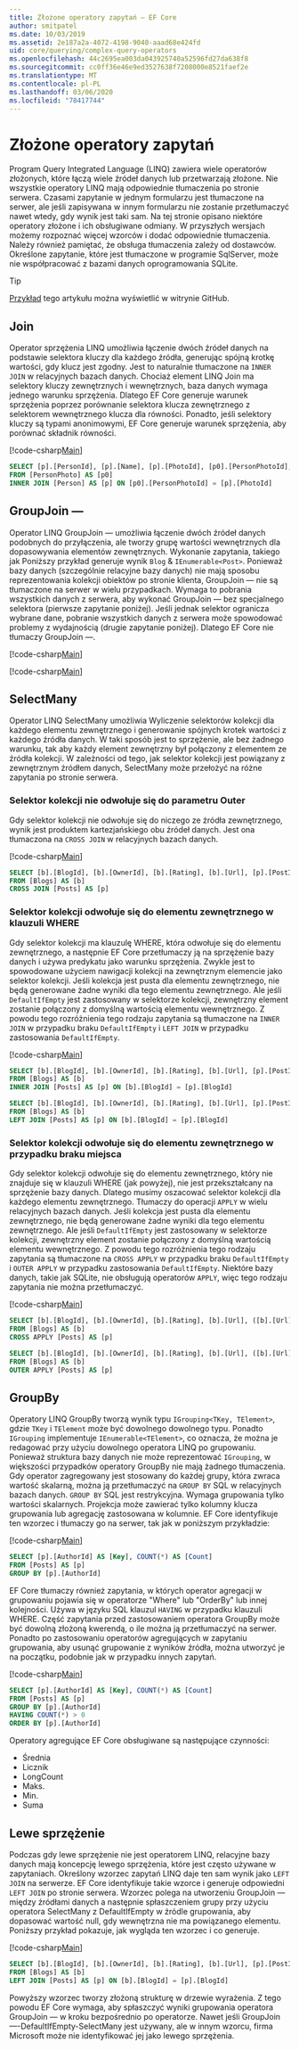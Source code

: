 ```yaml
---
title: Złożone operatory zapytań — EF Core
author: smitpatel
ms.date: 10/03/2019
ms.assetid: 2e187a2a-4072-4198-9040-aaad68e424fd
uid: core/querying/complex-query-operators
ms.openlocfilehash: 44c2695ea003da043925740a52596fd27da638f8
ms.sourcegitcommit: cc0ff36e46e9ed3527638f7208000e8521faef2e
ms.translationtype: MT
ms.contentlocale: pl-PL
ms.lasthandoff: 03/06/2020
ms.locfileid: "78417744"
---
```

# <a name="complex-query-operators"></a>Złożone operatory zapytań

Program Query Integrated Language (LINQ) zawiera wiele operatorów złożonych, które łączą wiele źródeł danych lub przetwarzają złożone. Nie wszystkie operatory LINQ mają odpowiednie tłumaczenia po stronie serwera. Czasami zapytanie w jednym formularzu jest tłumaczone na serwer, ale jeśli zapisywana w innym formularzu nie zostanie przetłumaczyć nawet wtedy, gdy wynik jest taki sam. Na tej stronie opisano niektóre operatory złożone i ich obsługiwane odmiany. W przyszłych wersjach możemy rozpoznać więcej wzorców i dodać odpowiednie tłumaczenia. Należy również pamiętać, że obsługa tłumaczenia zależy od dostawców. Określone zapytanie, które jest tłumaczone w programie SqlServer, może nie współpracować z bazami danych oprogramowania SQLite.

> [!TIP]
> [Przykład](https://github.com/dotnet/EntityFramework.Docs/tree/master/samples/core/Querying) tego artykułu można wyświetlić w witrynie GitHub.

## <a name="join"></a>Join

Operator sprzężenia LINQ umożliwia łączenie dwóch źródeł danych na podstawie selektora kluczy dla każdego źródła, generując spójną krotkę wartości, gdy klucz jest zgodny. Jest to naturalnie tłumaczone na `INNER JOIN` w relacyjnych bazach danych. Chociaż element LINQ Join ma selektory kluczy zewnętrznych i wewnętrznych, baza danych wymaga jednego warunku sprzężenia. Dlatego EF Core generuje warunek sprzężenia poprzez porównanie selektora klucza zewnętrznego z selektorem wewnętrznego klucza dla równości. Ponadto, jeśli selektory kluczy są typami anonimowymi, EF Core generuje warunek sprzężenia, aby porównać składnik równości.

[!code-csharp[Main](../../../samples/core/Querying/ComplexQuery/Sample.cs#Join)]

```SQL
SELECT [p].[PersonId], [p].[Name], [p].[PhotoId], [p0].[PersonPhotoId], [p0].[Caption], [p0].[Photo]
FROM [PersonPhoto] AS [p0]
INNER JOIN [Person] AS [p] ON [p0].[PersonPhotoId] = [p].[PhotoId]
```

## <a name="groupjoin"></a>GroupJoin —

Operator LINQ GroupJoin — umożliwia łączenie dwóch źródeł danych podobnych do przyłączenia, ale tworzy grupę wartości wewnętrznych dla dopasowywania elementów zewnętrznych. Wykonanie zapytania, takiego jak Poniższy przykład generuje wynik `Blog` & `IEnumerable<Post>`. Ponieważ bazy danych (szczególnie relacyjne bazy danych) nie mają sposobu reprezentowania kolekcji obiektów po stronie klienta, GroupJoin — nie są tłumaczone na serwer w wielu przypadkach. Wymaga to pobrania wszystkich danych z serwera, aby wykonać GroupJoin — bez specjalnego selektora (pierwsze zapytanie poniżej). Jeśli jednak selektor ogranicza wybrane dane, pobranie wszystkich danych z serwera może spowodować problemy z wydajnością (drugie zapytanie poniżej). Dlatego EF Core nie tłumaczy GroupJoin —.

[!code-csharp[Main](../../../samples/core/Querying/ComplexQuery/Sample.cs#GroupJoin)]

[!code-csharp[Main](../../../samples/core/Querying/ComplexQuery/Sample.cs#GroupJoinComposed)]

## <a name="selectmany"></a>SelectMany

Operator LINQ SelectMany umożliwia Wyliczenie selektorów kolekcji dla każdego elementu zewnętrznego i generowanie spójnych krotek wartości z każdego źródła danych. W taki sposób jest to sprzężenie, ale bez żadnego warunku, tak aby każdy element zewnętrzny był połączony z elementem ze źródła kolekcji. W zależności od tego, jak selektor kolekcji jest powiązany z zewnętrznym źródłem danych, SelectMany może przełożyć na różne zapytania po stronie serwera.

### <a name="collection-selector-doesnt-reference-outer"></a>Selektor kolekcji nie odwołuje się do parametru Outer

Gdy selektor kolekcji nie odwołuje się do niczego ze źródła zewnętrznego, wynik jest produktem kartezjańskiego obu źródeł danych. Jest ona tłumaczona na `CROSS JOIN` w relacyjnych bazach danych.

[!code-csharp[Main](../../../samples/core/Querying/ComplexQuery/Sample.cs#SelectManyConvertedToCrossJoin)]

```SQL
SELECT [b].[BlogId], [b].[OwnerId], [b].[Rating], [b].[Url], [p].[PostId], [p].[AuthorId], [p].[BlogId], [p].[Content], [p].[Rating], [p].[Title]
FROM [Blogs] AS [b]
CROSS JOIN [Posts] AS [p]
```

### <a name="collection-selector-references-outer-in-a-where-clause"></a>Selektor kolekcji odwołuje się do elementu zewnętrznego w klauzuli WHERE

Gdy selektor kolekcji ma klauzulę WHERE, która odwołuje się do elementu zewnętrznego, a następnie EF Core przetłumaczy ją na sprzężenie bazy danych i używa predykatu jako warunku sprzężenia. Zwykle jest to spowodowane użyciem nawigacji kolekcji na zewnętrznym elemencie jako selektor kolekcji. Jeśli kolekcja jest pusta dla elementu zewnętrznego, nie będą generowane żadne wyniki dla tego elementu zewnętrznego. Ale jeśli `DefaultIfEmpty` jest zastosowany w selektorze kolekcji, zewnętrzny element zostanie połączony z domyślną wartością elementu wewnętrznego. Z powodu tego rozróżnienia tego rodzaju zapytania są tłumaczone na `INNER JOIN` w przypadku braku `DefaultIfEmpty` i `LEFT JOIN` w przypadku zastosowania `DefaultIfEmpty`.

[!code-csharp[Main](../../../samples/core/Querying/ComplexQuery/Sample.cs#SelectManyConvertedToJoin)]

```SQL
SELECT [b].[BlogId], [b].[OwnerId], [b].[Rating], [b].[Url], [p].[PostId], [p].[AuthorId], [p].[BlogId], [p].[Content], [p].[Rating], [p].[Title]
FROM [Blogs] AS [b]
INNER JOIN [Posts] AS [p] ON [b].[BlogId] = [p].[BlogId]

SELECT [b].[BlogId], [b].[OwnerId], [b].[Rating], [b].[Url], [p].[PostId], [p].[AuthorId], [p].[BlogId], [p].[Content], [p].[Rating], [p].[Title]
FROM [Blogs] AS [b]
LEFT JOIN [Posts] AS [p] ON [b].[BlogId] = [p].[BlogId]
```

### <a name="collection-selector-references-outer-in-a-non-where-case"></a>Selektor kolekcji odwołuje się do elementu zewnętrznego w przypadku braku miejsca

Gdy selektor kolekcji odwołuje się do elementu zewnętrznego, który nie znajduje się w klauzuli WHERE (jak powyżej), nie jest przekształcany na sprzężenie bazy danych. Dlatego musimy oszacować selektor kolekcji dla każdego elementu zewnętrznego. Tłumaczy do operacji `APPLY` w wielu relacyjnych bazach danych. Jeśli kolekcja jest pusta dla elementu zewnętrznego, nie będą generowane żadne wyniki dla tego elementu zewnętrznego. Ale jeśli `DefaultIfEmpty` jest zastosowany w selektorze kolekcji, zewnętrzny element zostanie połączony z domyślną wartością elementu wewnętrznego. Z powodu tego rozróżnienia tego rodzaju zapytania są tłumaczone na `CROSS APPLY` w przypadku braku `DefaultIfEmpty` i `OUTER APPLY` w przypadku zastosowania `DefaultIfEmpty`. Niektóre bazy danych, takie jak SQLite, nie obsługują operatorów `APPLY`, więc tego rodzaju zapytania nie można przetłumaczyć.

[!code-csharp[Main](../../../samples/core/Querying/ComplexQuery/Sample.cs#SelectManyConvertedToApply)]

```SQL
SELECT [b].[BlogId], [b].[OwnerId], [b].[Rating], [b].[Url], ([b].[Url] + N'=>') + [p].[Title] AS [p]
FROM [Blogs] AS [b]
CROSS APPLY [Posts] AS [p]

SELECT [b].[BlogId], [b].[OwnerId], [b].[Rating], [b].[Url], ([b].[Url] + N'=>') + [p].[Title] AS [p]
FROM [Blogs] AS [b]
OUTER APPLY [Posts] AS [p]
```

## <a name="groupby"></a>GroupBy

Operatory LINQ GroupBy tworzą wynik typu `IGrouping<TKey, TElement>`, gdzie `TKey` i `TElement` może być dowolnego dowolnego typu. Ponadto `IGrouping` implementuje `IEnumerable<TElement>`, co oznacza, że można je redagować przy użyciu dowolnego operatora LINQ po grupowaniu. Ponieważ struktura bazy danych nie może reprezentować `IGrouping`, w większości przypadków operatory GroupBy nie mają żadnego tłumaczenia. Gdy operator zagregowany jest stosowany do każdej grupy, która zwraca wartość skalarną, można ją przetłumaczyć na `GROUP BY` SQL w relacyjnych bazach danych. `GROUP BY` SQL jest restrykcyjna. Wymaga grupowania tylko wartości skalarnych. Projekcja może zawierać tylko kolumny klucza grupowania lub agregację zastosowana w kolumnie. EF Core identyfikuje ten wzorzec i tłumaczy go na serwer, tak jak w poniższym przykładzie:

[!code-csharp[Main](../../../samples/core/Querying/ComplexQuery/Sample.cs#GroupBy)]

```SQL
SELECT [p].[AuthorId] AS [Key], COUNT(*) AS [Count]
FROM [Posts] AS [p]
GROUP BY [p].[AuthorId]
```

EF Core tłumaczy również zapytania, w których operator agregacji w grupowaniu pojawia się w operatorze "Where" lub "OrderBy" lub innej kolejności. Używa w języku SQL klauzul `HAVING` w przypadku klauzuli WHERE. Część zapytania przed zastosowaniem operatora GroupBy może być dowolną złożoną kwerendą, o ile można ją przetłumaczyć na serwer. Ponadto po zastosowaniu operatorów agregujących w zapytaniu grupowania, aby usunąć grupowanie z wyników źródła, można utworzyć je na początku, podobnie jak w przypadku innych zapytań.

[!code-csharp[Main](../../../samples/core/Querying/ComplexQuery/Sample.cs#GroupByFilter)]

```SQL
SELECT [p].[AuthorId] AS [Key], COUNT(*) AS [Count]
FROM [Posts] AS [p]
GROUP BY [p].[AuthorId]
HAVING COUNT(*) > 0
ORDER BY [p].[AuthorId]
```

Operatory agregujące EF Core obsługiwane są następujące czynności:

- Średnia
- Licznik
- LongCount
- Maks.
- Min.
- Suma

## <a name="left-join"></a>Lewe sprzężenie

Podczas gdy lewe sprzężenie nie jest operatorem LINQ, relacyjne bazy danych mają koncepcję lewego sprzężenia, które jest często używane w zapytaniach. Określony wzorzec zapytań LINQ daje ten sam wynik jako `LEFT JOIN` na serwerze. EF Core identyfikuje takie wzorce i generuje odpowiedni `LEFT JOIN` po stronie serwera. Wzorzec polega na utworzeniu GroupJoin — między źródłami danych a następnie spłaszczeniem grupy przy użyciu operatora SelectMany z DefaultIfEmpty w źródle grupowania, aby dopasować wartość null, gdy wewnętrzna nie ma powiązanego elementu. Poniższy przykład pokazuje, jak wygląda ten wzorzec i co generuje.

[!code-csharp[Main](../../../samples/core/Querying/ComplexQuery/Sample.cs#LeftJoin)]

```SQL
SELECT [b].[BlogId], [b].[OwnerId], [b].[Rating], [b].[Url], [p].[PostId], [p].[AuthorId], [p].[BlogId], [p].[Content], [p].[Rating], [p].[Title]
FROM [Blogs] AS [b]
LEFT JOIN [Posts] AS [p] ON [b].[BlogId] = [p].[BlogId]
```

Powyższy wzorzec tworzy złożoną strukturę w drzewie wyrażenia. Z tego powodu EF Core wymaga, aby spłaszczyć wyniki grupowania operatora GroupJoin — w kroku bezpośrednio po operatorze. Nawet jeśli GroupJoin —-DefaultIfEmpty-SelectMany jest używany, ale w innym wzorcu, firma Microsoft może nie identyfikować jej jako lewego sprzężenia.
